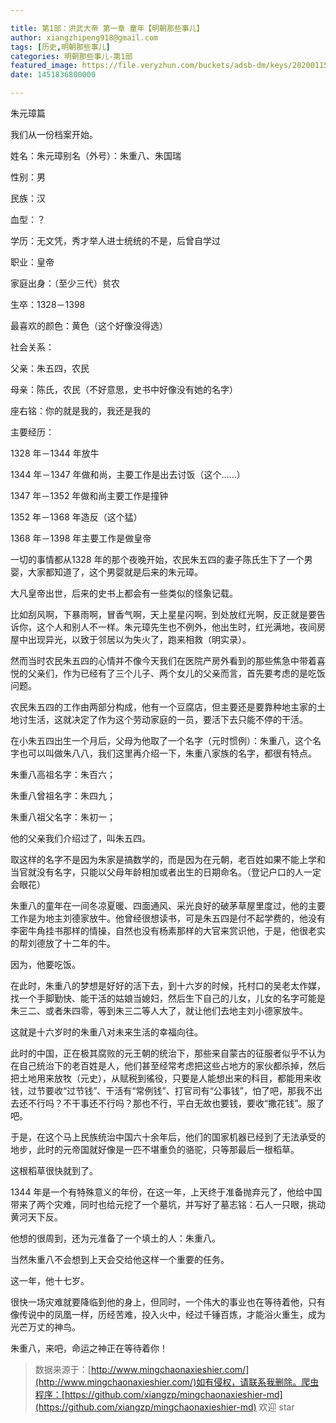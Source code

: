 ```yaml
---

title: 第1部：洪武大帝 第一章 童年【明朝那些事儿】
author: xiangzhipeng918@gmail.com
tags: [历史,明朝那些事儿]
categories: 明朝那些事儿-第1部
featured_image: https://file.veryzhun.com/buckets/adsb-dm/keys/20200115-052154-xuggt9dny09gmm26.jpg
date: 1451836800000

---
```


    
朱元璋篇
            
我们从一份档案开始。
            
姓名：朱元璋别名（外号）：朱重八、朱国瑞
            
性别：男
            
民族：汉
            
血型：？
            
学历：无文凭，秀才举人进士统统的不是，后曾自学过
            
职业：皇帝
            
家庭出身：（至少三代）贫农
            
生卒：1328－1398
            
最喜欢的颜色：黄色（这个好像没得选）
            
社会关系：
            
父亲：朱五四，农民
            
母亲：陈氏，农民（不好意思，史书中好像没有她的名字）
            
座右铭：你的就是我的，我还是我的
            
主要经历：
            
1328 年－1344 年放牛
            
1344 年－1347 年做和尚，主要工作是出去讨饭（这个……）
            
1347 年－1352 年做和尚主要工作是撞钟
            
1352 年－1368 年造反（这个猛）
            
1368 年－1398 年主要工作是做皇帝
            
一切的事情都从1328 年的那个夜晚开始，农民朱五四的妻子陈氏生下了一个男婴，大家都知道了，这个男婴就是后来的朱元璋。
            
大凡皇帝出世，后来的史书上都会有一些类似的怪象记载。
            
比如刮风啊，下暴雨啊，冒香气啊，天上星星闪啊，到处放红光啊，反正就是要告诉你，这个人和别人不一样。朱元璋先生也不例外，他出生时，红光满地，夜间房屋中出现异光，以致于邻居以为失火了，跑来相救（明实录）。
            
然而当时农民朱五四的心情并不像今天我们在医院产房外看到的那些焦急中带着喜悦的父亲们，作为已经有了三个儿子、两个女儿的父亲而言，首先要考虑的是吃饭问题。
            
农民朱五四的工作由两部分构成，他有一个豆腐店，但主要还是要靠种地主家的土地讨生活，这就决定了作为这个劳动家庭的一员，要活下去只能不停的干活。
            
在小朱五四出生一个月后，父母为他取了一个名字（元时惯例）：朱重八，这个名字也可以叫做朱八八，我们这里再介绍一下，朱重八家族的名字，都很有特点。
            
朱重八高祖名字：朱百六；
            
朱重八曾祖名字：朱四九；
            
朱重八祖父名字：朱初一；
            
他的父亲我们介绍过了，叫朱五四。
            
取这样的名字不是因为朱家是搞数学的，而是因为在元朝，老百姓如果不能上学和当官就没有名字，只能以父母年龄相加或者出生的日期命名。（登记户口的人一定会眼花）
            
朱重八的童年在一间冬凉夏暖、四面通风、采光良好的破茅草屋里度过，他的主要工作是为地主刘德家放牛。他曾经很想读书，可是朱五四是付不起学费的，他没有李密牛角挂书那样的情操，自然也没有杨素那样的大官来赏识他，于是，他很老实的帮刘德放了十二年的牛。
            
因为，他要吃饭。
            
在此时，朱重八的梦想是好好的活下去，到十六岁的时候，托村口的吴老太作媒，找一个手脚勤快、能干活的姑娘当媳妇，然后生下自己的儿女，儿女的名字可能是朱三二、或者朱四零，等到朱三二等人大了，就让他们去地主刘小德家放牛。
            
这就是十六岁时的朱重八对未来生活的幸福向往。
            
此时的中国，正在极其腐败的元王朝的统治下，那些来自蒙古的征服者似乎不认为在自己统治下的老百姓是人，他们甚至经常考虑把这些占地方的家伙都杀掉，然后把土地用来放牧（元史），从赋税到徭役，只要是人能想出来的科目，都能用来收钱，过节要收“过节钱”、干活有“常例钱”、打官司有“公事钱”，怕了吧，那我不出去还不行吗？不干事还不行吗？那也不行，平白无故也要钱，要收“撒花钱”。服了吧。
            
于是，在这个马上民族统治中国六十余年后，他们的国家机器已经到了无法承受的地步，此时的元帝国就好像是一匹不堪重负的骆驼，只等那最后一根稻草。
            
这根稻草很快就到了。
            
1344 年是一个有特殊意义的年份，在这一年，上天终于准备抛弃元了，他给中国带来了两个灾难，同时也给元挖了一个墓坑，并写好了墓志铭：石人一只眼，挑动黄河天下反。
            
他想的很周到，还为元准备了一个填土的人：朱重八。
            
当然朱重八不会想到上天会交给他这样一个重要的任务。
            
这一年，他十七岁。
            
很快一场灾难就要降临到他的身上，但同时，一个伟大的事业也在等待着他，只有像传说中的凤凰一样，历经苦难，投入火中，经过千锤百炼，才能浴火重生，成为光芒万丈的神鸟。
            
朱重八，来吧，命运之神正在等待着你！
            
> 数据来源于：[http://www.mingchaonaxieshier.com/](http://www.mingchaonaxieshier.com/)如有侵权，请联系我删除。爬虫程序：[https://github.com/xiangzp/mingchaonaxieshier-md](https://github.com/xiangzp/mingchaonaxieshier-md) 欢迎 star